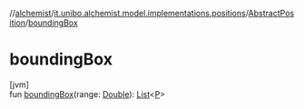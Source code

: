 //[alchemist](../../../index.md)/[it.unibo.alchemist.model.implementations.positions](../index.md)/[AbstractPosition](index.md)/[boundingBox](bounding-box.md)

# boundingBox

[jvm]\
fun [boundingBox](bounding-box.md)(range: [Double](https://kotlinlang.org/api/latest/jvm/stdlib/kotlin/-double/index.html)): [List](https://docs.oracle.com/javase/8/docs/api/java/util/List.html)<[P](../../it.unibo.alchemist.model.interfaces/-route/index.md)>
